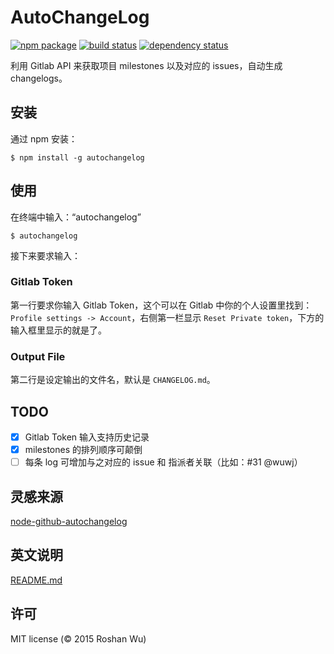 AutoChangeLog
===

[![npm package](https://img.shields.io/npm/v/autochangelog.svg?style=flat-square)](https://www.npmjs.org/package/autochangelog)
[![build status](https://img.shields.io/travis/roshanca/gitlab-autochangelog/master.svg?style=flat-square)](https://travis-ci.org/roshanca/gitlab-autochangelog)
[![dependency status](https://img.shields.io/david/roshanca/gitlab-autochangelog.svg?style=flat-square)](https://david-dm.org/roshanca/gitlab-autochangelog)

利用 Gitlab API 来获取项目 milestones 以及对应的 issues，自动生成 changelogs。

安装
-------

通过 npm 安装：

```
$ npm install -g autochangelog
```

使用
-------

在终端中输入：“autochangelog”

```
$ autochangelog
```

接下来要求输入：

### Gitlab Token

第一行要求你输入 Gitlab Token，这个可以在 Gitlab 中你的个人设置里找到：`Profile settings -> Account`，右侧第一栏显示 `Reset Private token`，下方的输入框里显示的就是了。

### Output File

第二行是设定输出的文件名，默认是 `CHANGELOG.md`。


TODO
-------

- [x] Gitlab Token 输入支持历史记录
- [x] milestones 的排列顺序可颠倒
- [ ] 每条 log 可增加与之对应的 issue 和 指派者关联（比如：#31 @wuwj）

灵感来源
-------

[node-github-autochangelog](https://github.com/kaosat-dev/node-github-autochangelog)

英文说明
-------

[README.md](https://github.com/roshanca/gitlab-autochangelog/blob/master/README.md)

许可
-------
MIT license (© 2015 Roshan Wu)
